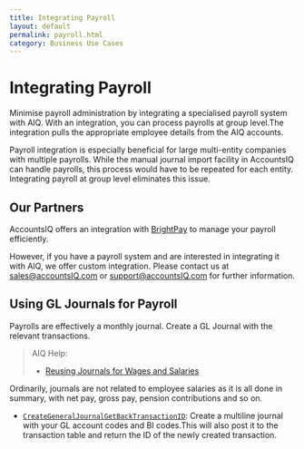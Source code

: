```yaml
---
title: Integrating Payroll
layout: default
permalink: payroll.html
category: Business Use Cases
---
```


# Integrating Payroll
Minimise payroll administration by integrating a specialised payroll system with AIQ. With an integration, you  can process payrolls at group level.The integration pulls the appropriate employee details from the AIQ accounts.

Payroll integration is especially beneficial for large multi-entity companies with multiple payrolls. While the manual journal import facility in AccountsIQ can handle payrolls, this process would have to be repeated for each entity. Integrating payroll at group level eliminates this issue.

## Our Partners
AccountsIQ offers an integration with [BrightPay](https://www.accountsiq.com/features/integrations/brightpay/) to manage your payroll efficiently. 

However, if you have a payroll system and are interested in integrating it with AIQ, we offer custom integration. Please contact us at [sales@accountsIQ.com](mailto:sales@accountsIQ.com) or [support@accountsIQ.com](mailto:support@accountsIQ.com) for further information.

## Using GL Journals for Payroll
Payrolls are effectively a monthly journal. Create a GL Journal with the relevant transactions.

>AIQ Help:
>
>- [Reusing Journals for Wages and Salaries](https://aiq.helpjuice.com/en_GB/general-ledger/289604-how-do-i-use-the-journal-template-feature-example-wages-and-salaries)

Ordinarily, journals are not related to employee salaries as it is all done in summary, with net pay, gross pay, pension contributions and so on. 

- [`CreateGeneralJournalGetBackTransactionID`](https://github.com/accountsIQ/API-Wiki/wiki/CreateGeneralJournalGetBackTransactionID): Create a multiline journal with your GL account codes and BI codes.This will also post it to the transaction table and return the ID of the newly created transaction. 

